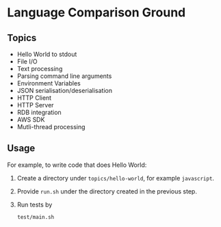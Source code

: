 # Language Comparison Ground

## Topics

* Hello World to stdout
* File I/O
* Text processing
* Parsing command line arguments
* Environment Variables
* JSON serialisation/deserialisation
* HTTP Client
* HTTP Server
* RDB integration
* AWS SDK
* Mutli-thread processing

## Usage

For example, to write code that does Hello World:

1. Create a directory under `topics/hello-world`, for example `javascript`.
1. Provide `run.sh` under the directory created in the previous step.
1. Run tests by

    ```sh
    test/main.sh
    ```
